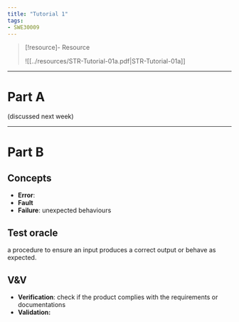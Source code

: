```yaml
---
title: "Tutorial 1"
tags:
- SWE30009
---
```


> [!resource]- Resource
> 
> ![[../resources/STR-Tutorial-01a.pdf|STR-Tutorial-01a]]

---
# Part A

(discussed next week)

---
# Part B

## Concepts
- **Error**: 
- **Fault**
- **Failure**: unexpected behaviours

## Test oracle
a procedure to ensure an input produces a correct output or behave as expected.

## V&V
- **Verification**: check if the product complies with the requirements or documentations
- **Validation:** 
